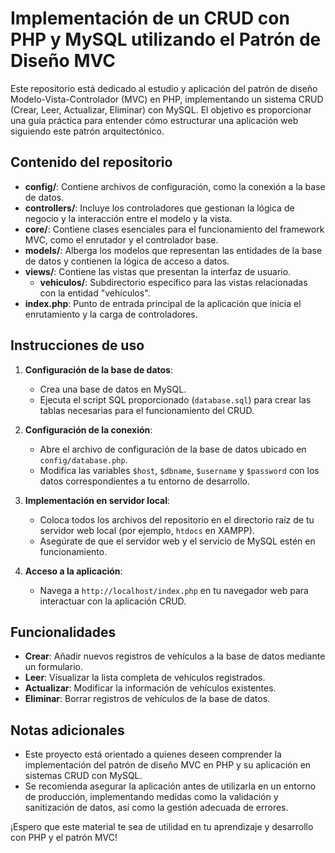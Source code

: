# Implementación de un CRUD con PHP y MySQL utilizando el Patrón de Diseño MVC

Este repositorio está dedicado al estudio y aplicación del patrón de diseño Modelo-Vista-Controlador (MVC) en PHP, implementando un sistema CRUD (Crear, Leer, Actualizar, Eliminar) con MySQL. El objetivo es proporcionar una guía práctica para entender cómo estructurar una aplicación web siguiendo este patrón arquitectónico.

## Contenido del repositorio

- **config/**: Contiene archivos de configuración, como la conexión a la base de datos.
- **controllers/**: Incluye los controladores que gestionan la lógica de negocio y la interacción entre el modelo y la vista.
- **core/**: Contiene clases esenciales para el funcionamiento del framework MVC, como el enrutador y el controlador base.
- **models/**: Alberga los modelos que representan las entidades de la base de datos y contienen la lógica de acceso a datos.
- **views/**: Contiene las vistas que presentan la interfaz de usuario.
  - **vehiculos/**: Subdirectorio específico para las vistas relacionadas con la entidad "vehículos".
- **index.php**: Punto de entrada principal de la aplicación que inicia el enrutamiento y la carga de controladores.

## Instrucciones de uso

1. **Configuración de la base de datos**:
   - Crea una base de datos en MySQL.
   - Ejecuta el script SQL proporcionado (`database.sql`) para crear las tablas necesarias para el funcionamiento del CRUD.

2. **Configuración de la conexión**:
   - Abre el archivo de configuración de la base de datos ubicado en `config/database.php`.
   - Modifica las variables `$host`, `$dbname`, `$username` y `$password` con los datos correspondientes a tu entorno de desarrollo.

3. **Implementación en servidor local**:
   - Coloca todos los archivos del repositorio en el directorio raíz de tu servidor web local (por ejemplo, `htdocs` en XAMPP).
   - Asegúrate de que el servidor web y el servicio de MySQL estén en funcionamiento.

4. **Acceso a la aplicación**:
   - Navega a `http://localhost/index.php` en tu navegador web para interactuar con la aplicación CRUD.

## Funcionalidades

- **Crear**: Añadir nuevos registros de vehículos a la base de datos mediante un formulario.
- **Leer**: Visualizar la lista completa de vehículos registrados.
- **Actualizar**: Modificar la información de vehículos existentes.
- **Eliminar**: Borrar registros de vehículos de la base de datos.

## Notas adicionales

- Este proyecto está orientado a quienes deseen comprender la implementación del patrón de diseño MVC en PHP y su aplicación en sistemas CRUD con MySQL.
- Se recomienda asegurar la aplicación antes de utilizarla en un entorno de producción, implementando medidas como la validación y sanitización de datos, así como la gestión adecuada de errores.

¡Espero que este material te sea de utilidad en tu aprendizaje y desarrollo con PHP y el patrón MVC!
